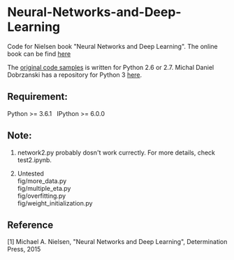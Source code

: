 # Neural-Networks-and-Deep-Learning
Code for Nielsen book "Neural Networks and Deep Learning". The online book can be find [here](http://neuralnetworksanddeeplearning.com/)

The [original code samples](https://github.com/mnielsen/neural-networks-and-deep-learning) is written for Python 2.6 or 2.7. Michal Daniel Dobrzanski has a repository for Python 3 [here](https://github.com/MichalDanielDobrzanski/DeepLearningPython35).

## Requirement:
Python >= 3.6.1  
IPython >= 6.0.0

## Note:
1. network2.py probably dosn't work currectly. For more details, check test2.ipynb.


2. Untested    
  fig/more_data.py    
  fig/multiple_eta.py    
  fig/overfitting.py    
  fig/weight_initialization.py    

## Reference
[1] Michael A. Nielsen, "Neural Networks and Deep Learning", Determination Press, 2015 




